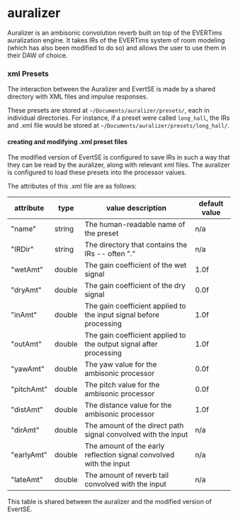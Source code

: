 # auralizer

Auralizer is an ambisonic convolution reverb built on top of the EVERTims auralization engine. It takes IRs of the EVERTims system of room modeling (which has also been modified to do so) and allows the user to use them in their DAW of choice. 



### xml Presets
The interaction between the Auralizer and EvertSE is made by a shared directory with XML files and impulse responses.

These presets are stored at `~/Documents/auralizer/presets/`, each in individual directories. For instance, if a preset were called `long_hall`, the IRs and .xml file would be stored at `~/Documents/auralizer/presets/long_hall/`. 

#### creating and modifying .xml preset files

The modified version of EvertSE is configured to save IRs in such a way that they can be read by the auralizer, along with relevant xml files. The auralizer is configured to load these presets into the processor values.

The attributes of this .xml file are as follows:

| attribute  | type   | value description                                                  | default value |
|------------|--------|--------------------------------------------------------------------|---------------|
| "name"     | string | The human-readable name of the preset                              | n/a           |
| "IRDir"    | string | The directory that contains the IRs -- often "."                   | n/a           |
| "wetAmt"   | double | The gain coefficient of the wet signal                             | 1.0f          |
| "dryAmt"   | double | The gain coefficient of the dry signal                             | 0.0f          |
| "inAmt"    | double | The gain coefficient applied to the input signal before processing | 1.0f          |
| "outAmt"   | double | The gain coefficient applied to the output signal after processing | 1.0f          |
| "yawAmt"   | double | The yaw value for the ambisonic processor                          | 0.0f          |
| "pitchAmt" | double | The pitch value for the ambisonic processor                        | 0.0f          |
| "distAmt"  | double | The distance value for the ambisonic processor                     | 1.0f          |
| "dirAmt"   | double | The amount of the direct path signal convolved with the input      | n/a           |
| "earlyAmt" | double | The amount of the early reflection signal convolved with the input | n/a           |
| "lateAmt"  | double | The amount of reverb tail convolved with the input                 | n/a           |

This table is shared between the auralizer and the modified version of EvertSE. 